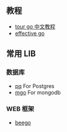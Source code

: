 ## 教程

* [tour go 中文教程](https://tour.go-zh.org/welcome/1)
* [effective go](https://golang.org/doc/effective_go.html)

## 常用 LIB
### 数据库
* [pq](https://godoc.org/github.com/lib/pq) For Postgres
* [mgo](https://labix.org/mgo) For mongodb

### WEB 框架
* [beego](https://godoc.org/github.com/astaxie/beego)
